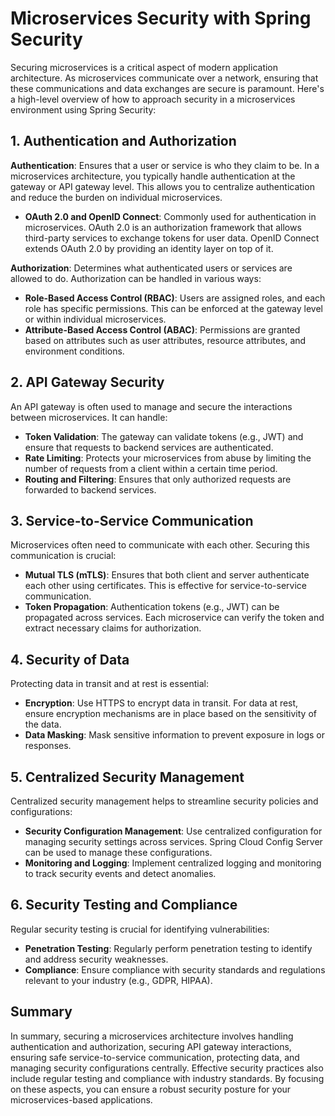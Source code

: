 # Microservices Security with Spring Security

Securing microservices is a critical aspect of modern application architecture. As microservices communicate over a network, ensuring that these communications and data exchanges are secure is paramount. Here's a high-level overview of how to approach security in a microservices environment using Spring Security:

## 1. **Authentication and Authorization**

**Authentication**: Ensures that a user or service is who they claim to be. In a microservices architecture, you typically handle authentication at the gateway or API gateway level. This allows you to centralize authentication and reduce the burden on individual microservices.

- **OAuth 2.0 and OpenID Connect**: Commonly used for authentication in microservices. OAuth 2.0 is an authorization framework that allows third-party services to exchange tokens for user data. OpenID Connect extends OAuth 2.0 by providing an identity layer on top of it.

**Authorization**: Determines what authenticated users or services are allowed to do. Authorization can be handled in various ways:

- **Role-Based Access Control (RBAC)**: Users are assigned roles, and each role has specific permissions. This can be enforced at the gateway level or within individual microservices.
- **Attribute-Based Access Control (ABAC)**: Permissions are granted based on attributes such as user attributes, resource attributes, and environment conditions.

## 2. **API Gateway Security**

An API gateway is often used to manage and secure the interactions between microservices. It can handle:

- **Token Validation**: The gateway can validate tokens (e.g., JWT) and ensure that requests to backend services are authenticated.
- **Rate Limiting**: Protects your microservices from abuse by limiting the number of requests from a client within a certain time period.
- **Routing and Filtering**: Ensures that only authorized requests are forwarded to backend services.

## 3. **Service-to-Service Communication**

Microservices often need to communicate with each other. Securing this communication is crucial:

- **Mutual TLS (mTLS)**: Ensures that both client and server authenticate each other using certificates. This is effective for service-to-service communication.
- **Token Propagation**: Authentication tokens (e.g., JWT) can be propagated across services. Each microservice can verify the token and extract necessary claims for authorization.

## 4. **Security of Data**

Protecting data in transit and at rest is essential:

- **Encryption**: Use HTTPS to encrypt data in transit. For data at rest, ensure encryption mechanisms are in place based on the sensitivity of the data.
- **Data Masking**: Mask sensitive information to prevent exposure in logs or responses.

## 5. **Centralized Security Management**

Centralized security management helps to streamline security policies and configurations:

- **Security Configuration Management**: Use centralized configuration for managing security settings across services. Spring Cloud Config Server can be used to manage these configurations.
- **Monitoring and Logging**: Implement centralized logging and monitoring to track security events and detect anomalies.

## 6. **Security Testing and Compliance**

Regular security testing is crucial for identifying vulnerabilities:

- **Penetration Testing**: Regularly perform penetration testing to identify and address security weaknesses.
- **Compliance**: Ensure compliance with security standards and regulations relevant to your industry (e.g., GDPR, HIPAA).

## Summary

In summary, securing a microservices architecture involves handling authentication and authorization, securing API gateway interactions, ensuring safe service-to-service communication, protecting data, and managing security configurations centrally. Effective security practices also include regular testing and compliance with industry standards. By focusing on these aspects, you can ensure a robust security posture for your microservices-based applications.